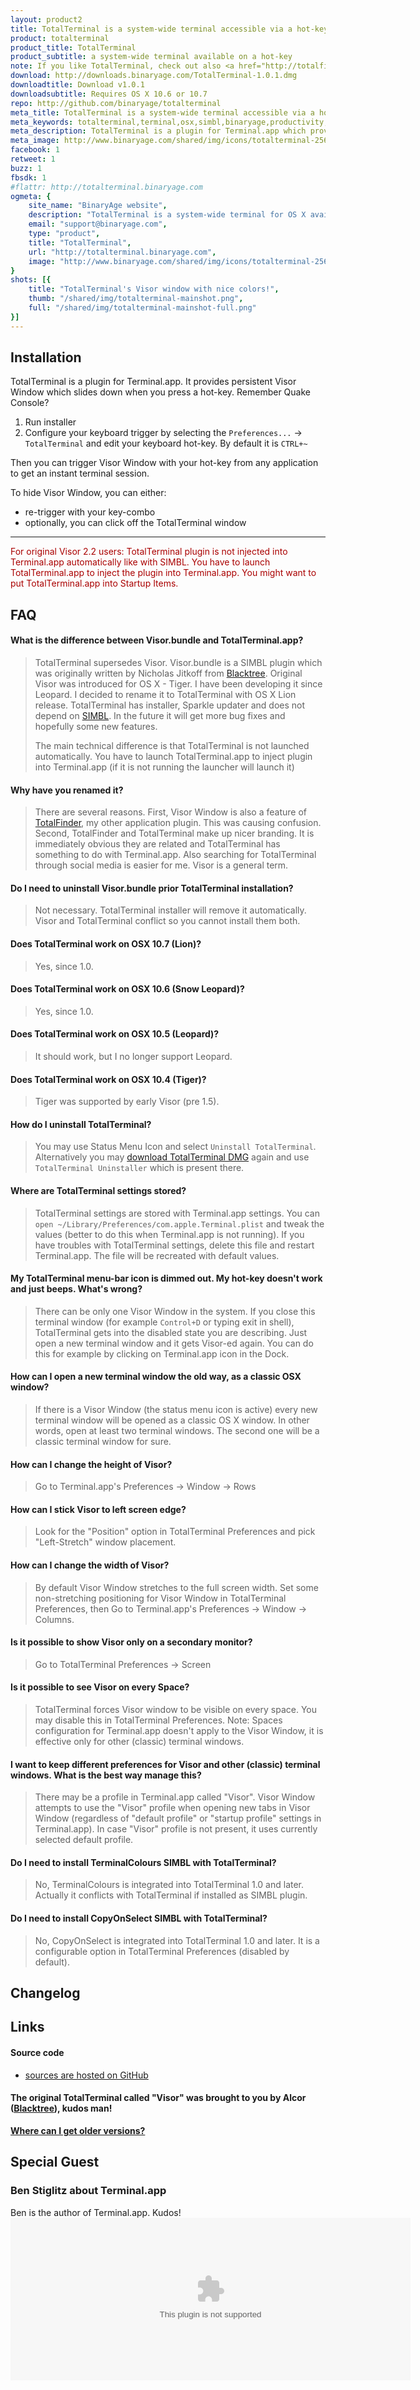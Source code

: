 ```yaml
---
layout: product2
title: TotalTerminal is a system-wide terminal accessible via a hot-key
product: totalterminal
product_title: TotalTerminal
product_subtitle: a system-wide terminal available on a hot-key
note: If you like TotalTerminal, check out also <a href="http://totalfinder.binaryage.com">TotalFinder</a>.
download: http://downloads.binaryage.com/TotalTerminal-1.0.1.dmg
downloadtitle: Download v1.0.1
downloadsubtitle: Requires OS X 10.6 or 10.7
repo: http://github.com/binaryage/totalterminal
meta_title: TotalTerminal is a system-wide terminal accessible via a hot-key
meta_keywords: totalterminal,terminal,osx,simbl,binaryage,productivity,software,visor
meta_description: TotalTerminal is a plugin for Terminal.app which provides Quake-style terminal window available on keyboard shortcut
meta_image: http://www.binaryage.com/shared/img/icons/totalterminal-256.png
facebook: 1
retweet: 1
buzz: 1
fbsdk: 1
#flattr: http://totalterminal.binaryage.com
ogmeta: {
    site_name: "BinaryAge website",
    description: "TotalTerminal is a system-wide terminal for OS X available on a hot-key",
    email: "support@binaryage.com",
    type: "product",
    title: "TotalTerminal",
    url: "http://totalterminal.binaryage.com",
    image: "http://www.binaryage.com/shared/img/icons/totalterminal-256.png"
}
shots: [{
    title: "TotalTerminal's Visor window with nice colors!",
    thumb: "/shared/img/totalterminal-mainshot.png",
    full: "/shared/img/totalterminal-mainshot-full.png"
}]
---
```


## Installation

TotalTerminal is a plugin for Terminal.app. It provides persistent Visor Window which slides down when you press a hot-key. Remember Quake Console?

  1. Run installer
  2. Configure your keyboard trigger by selecting the `Preferences...` -> `TotalTerminal` and edit your keyboard hot-key. By default it is `CTRL+~`

Then you can trigger Visor Window with your hot-key from any application to get an instant terminal session.

To hide Visor Window, you can either:

  * re-trigger with your key-combo
  * optionally, you can click off the TotalTerminal window
  
---
  
<span style="color: #a00">For original Visor 2.2 users: TotalTerminal plugin is not injected into Terminal.app automatically like with SIMBL. You have to launch TotalTerminal.app to inject the plugin into Terminal.app. You might want to put TotalTerminal.app into Startup Items.</span>

## FAQ

#### What is the difference between Visor.bundle and TotalTerminal.app?
> TotalTerminal supersedes Visor. Visor.bundle is a SIMBL plugin which was originally written by Nicholas Jitkoff from [Blacktree](http://blacktree.com). Original Visor was introduced for OS X - Tiger. I have been developing it since Leopard. I decided to rename it to TotalTerminal with OS X Lion release. TotalTerminal has installer, Sparkle updater and does not depend on [SIMBL](http://www.culater.net/software/SIMBL/SIMBL.php). In the future it will get more bug fixes and hopefully some new features.
> 
> The main technical difference is that TotalTerminal is not launched automatically. You have to launch TotalTerminal.app to inject plugin into Terminal.app (if it is not running the launcher will launch it)

#### Why have you renamed it?
> There are several reasons. First, Visor Window is also a feature of [TotalFinder](http://totalfinder.binaryage.com), my other application plugin. This was causing confusion. Second, TotalFinder and TotalTerminal make up nicer branding. It is immediately obvious they are related and TotalTerminal has something to do with Terminal.app. Also searching for TotalTerminal through social media is easier for me. Visor is a general term.

#### Do I need to uninstall Visor.bundle prior TotalTerminal installation?
> Not necessary. TotalTerminal installer will remove it automatically. Visor and TotalTerminal conflict so you cannot install them both.

#### Does TotalTerminal work on OSX 10.7 (Lion)?
> Yes, since 1.0.

#### Does TotalTerminal work on OSX 10.6 (Snow Leopard)?
> Yes, since 1.0.

#### Does TotalTerminal work on OSX 10.5 (Leopard)?
> It should work, but I no longer support Leopard.

#### Does TotalTerminal work on OSX 10.4 (Tiger)?
> Tiger was supported by early Visor (pre 1.5).

#### How do I uninstall TotalTerminal?
> You may use Status Menu Icon and select `Uninstall TotalTerminal`. Alternatively you may [download TotalTerminal DMG](#changelog) again and use `TotalTerminal Uninstaller` which is present there.

#### Where are TotalTerminal settings stored?
> TotalTerminal settings are stored with Terminal.app settings. You can `open ~/Library/Preferences/com.apple.Terminal.plist` and tweak the values (better to do this when Terminal.app is not running). 
If you have troubles with TotalTerminal settings, delete this file and restart Terminal.app. The file will be recreated with default values.

#### My TotalTerminal menu-bar icon is dimmed out. My hot-key doesn't work and just beeps. What's wrong?
> There can be only one Visor Window in the system. If you close this terminal window (for example `Control+D` or typing exit in shell), TotalTerminal gets into the disabled state you are describing. Just open a new terminal window and it gets Visor-ed again. You can do this for example by clicking on Terminal.app icon in the Dock.

#### How can I open a new terminal window the old way, as a classic OSX window?
> If there is a Visor Window (the status menu icon is active) every new terminal window will be opened as a classic OS X window. In other words, open at least two terminal windows. The second one will be a classic terminal window for sure.

#### How can I change the height of Visor?
> Go to Terminal.app's Preferences -> Window -> Rows

#### How can I stick Visor to left screen edge?
> Look for the "Position" option in TotalTerminal Preferences and pick "Left-Stretch" window placement.

#### How can I change the width of Visor?
> By default Visor Window stretches to the full screen width. Set some non-stretching positioning for Visor Window in TotalTerminal Preferences, then Go to Terminal.app's Preferences -> Window -> Columns.

#### Is it possible to show Visor only on a secondary monitor?
> Go to TotalTerminal Preferences -> Screen

#### Is it possible to see Visor on every Space?
> TotalTerminal forces Visor window to be visible on every space. You may disable this in TotalTerminal Preferences. Note: Spaces configuration for Terminal.app doesn't apply to the Visor Window, it is effective only for other (classic) terminal windows.

#### I want to keep different preferences for Visor and other (classic) terminal windows. What is the best way manage this?
> There may be a profile in Terminal.app called "Visor". Visor Window attempts to use the "Visor" profile when opening new tabs in Visor Window (regardless of "default profile" or "startup profile" settings in Terminal.app). In case "Visor" profile is not present, it uses currently selected default profile.

#### Do I need to install TerminalColours SIMBL with TotalTerminal?
> No, TerminalColours is integrated into TotalTerminal 1.0 and later. Actually it conflicts with TotalTerminal if installed as SIMBL plugin.

#### Do I need to install CopyOnSelect SIMBL with TotalTerminal?
> No, CopyOnSelect is integrated into TotalTerminal 1.0 and later. It is a configurable option in TotalTerminal Preferences (disabled by default).

## Changelog

<div class="changelogx"></div>

<script type="text/javascript" charset="utf-8">
    $(function() {
        $('.changelogx').load('changelog-beta.html?x='+((Math.random()+"").substring(2))+' #page');
    });
    
    function showBetaHint() {
        $('.betahint').toggle();
    }
</script>

## Links

#### Source code
  * [sources are hosted on GitHub](http://github.com/binaryage/totalterminal)

#### The original TotalTerminal called "Visor" was brought to you by Alcor ([Blacktree](http://blacktree.com)), kudos man!

**[Where can I get older versions?](http://visor.binaryage.com)**

## Special Guest

### Ben Stiglitz about Terminal.app

<div>Ben is the author of Terminal.app. Kudos!</div>
<embed src='http://rubyconf2008.confreaks.com/player.swf' height='260' width='640' allowscriptaccess='always' allowfullscreen='true' flashvars='file=http%3A%2F%2Frubyconf2008.confreaks.com%2Fvideos%2Fterminalapp-small.mp4&image=images%2Fterminalapp-preview.jpg&plugins=viral-1'/>

[darwin]: http://github.com/darwin
[torsten]: http://github.com/torsten
[pumpkin]: http://github.com/pumpkin
[blinks]: http://github.com/blinks
[cglee]: http://github.com/cglee
[kleinman]: http://github.com/kleinman
[genki]: http://github.com/genki
[ciaran]: http://github.com/ciaran
[evanphx]: http://github.com/evanphx
[contribute]: http://github.com/binaryage/totalterminal